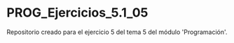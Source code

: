 # PROG_Ejercicios_5.1_05
Repositorio creado para el ejercicio 5 del tema 5 del módulo 'Programación'.
